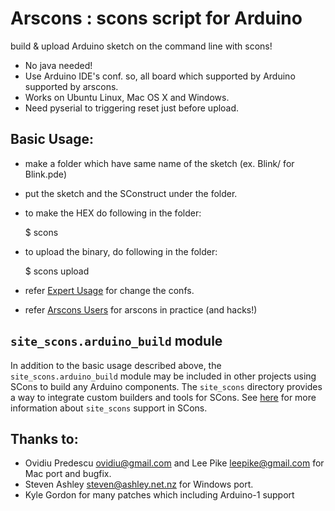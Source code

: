 # Arscons : scons script for Arduino

build & upload Arduino sketch on the command line with scons!

- No java needed!
- Use Arduino IDE's conf. so, all board which supported by Arduino supported by arscons.
- Works on Ubuntu Linux, Mac OS X and Windows.
- Need pyserial to triggering reset just before upload.

## Basic Usage:

- make a folder which have same name of the sketch (ex. Blink/ for Blink.pde)
- put the sketch and the SConstruct under the folder.
- to make the HEX do following in the folder:

    $ scons

- to upload the binary, do following in the folder:

    $ scons upload

- refer [Expert Usage](https://github.com/suapapa/arscons/wiki/Expert-Usage) for change the confs.
- refer [Arscons Users](https://github.com/suapapa/arscons/wiki/Arscons-Users) for arscons in practice (and hacks!)

## `site_scons.arduino_build` module

In addition to the basic usage described above, the `site_scons.arduino_build`
module may be included in other projects using SCons to build any Arduino
components.  The `site_scons` directory provides a way to integrate custom
builders and tools for SCons. See [here][1] for more information about
`site_scons` support in SCons.

## Thanks to:

- Ovidiu Predescu <ovidiu@gmail.com> and Lee Pike <leepike@gmail.com> for Mac port and bugfix.
- Steven Ashley <steven@ashley.net.nz> for Windows port.
- Kyle Gordon for many patches which including Arduino-1 support


[1]: http://www.scons.org/doc/1.0.1/HTML/scons-user/x3627.html
